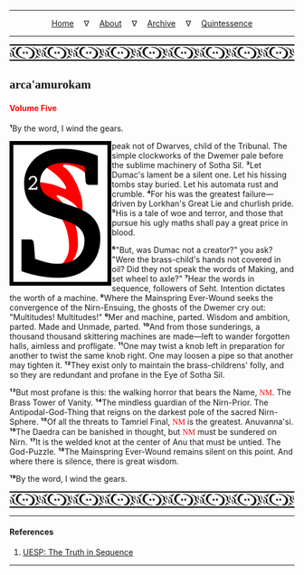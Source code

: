 
---

<!--- Local CSS Font Loading -->

<style>
@font-face {
    font-family: HayghinDaedric;
    src: url('../../../../../assets/fonts/ttf/HayghinDaedric.ttf') format('truetype');
    font-weight: medium;
    font-style: normal;
}
</style>

<!--- Jekyll Page Links -->

<center>
<a href="../../../../../index.html">Home</a>
&emsp;&nabla;&emsp;
<a href="../../../../archive/about.html">About</a>
&emsp;&nabla;&emsp;
<a href="../../../../archive/index.html">Archive</a>
&emsp;&nabla;&emsp;
<a href="../../../index.html">Quintessence</a>
</center>

<!--- Markdown Body Below: -->

---

<img align="center" alt="Bordering" src="../../../../../assets/images/symbols/velothi_pattern_long_by_lukkar.svg">

## <span style="font-family:HayghinDaedric">arca'amurokam</Span>

#### <span style="color:red">Volume Five</Span>

<b>&sup1;</b>By the word, I wind the gears.

<img align="left" alt="S" src="../../../project/resources/initials/svg/sequence/letter_s.svg">peak not of Dwarves, child of the Tribunal. The simple clockworks of the Dwemer pale before the sublime machinery of Sotha Sil.
<b>&sup3;</b>Let Dumac's lament be a silent one. Let his hissing tombs stay buried. Let his automata rust and crumble.
<b>&#8308;</b>For his was the greatest failure&mdash;driven by Lorkhan's Great Lie and churlish pride.
<b>&#8309;</b>His is a tale of woe and terror, and those that pursue his ugly maths shall pay a great price in blood.

<b>&#8310;</b>"But, was Dumac not a creator?" you ask? "Were the brass-child's hands not covered in oil? Did they not speak the words of Making, and set wheel to axle?"
<b>&#8311;</b>Hear the words in sequence, followers of Seht. Intention dictates the worth of a machine.
<b>&#8312;</b>Where the Mainspring Ever-Wound seeks the convergence of the Nirn-Ensuing, the ghosts of the Dwemer cry out: "Multitudes! Multitudes!"
<b>&#8313;</b>Mer and machine, parted. Wisdom and ambition, parted. Made and Unmade, parted.
<b>&sup1;&#8304;</b>And from those sunderings, a thousand thousand skittering machines are made&mdash;left to wander forgotten halls, aimless and profligate.
<b>&sup1;&sup1;</b>One may twist a knob left in preparation for another to twist the same knob right. One may loosen a pipe so that another may tighten it.
<b>&sup1;&sup2;</b>They exist only to maintain the brass-childrens' folly, and so they are redundant and profane in the Eye of Sotha Sil.

<b>&sup1;&sup3;</b>But most profane is this: the walking horror that bears the Name,
<span style="font-family:HayghinDaedric;color:red">NM</span>.
The Brass Tower of Vanity.
<b>&sup1;&#8308;</b>The mindless guardian of the Nirn-Prior. The Antipodal-God-Thing that reigns on the darkest pole of the sacred Nirn-Sphere.
<b>&sup1;&#8309;</b>Of all the threats to Tamriel Final,
<span style="font-family:HayghinDaedric;color:red">NM</span>
is the greatest. Anuvanna'si.
<b>&sup1;&#8310;</b>The Daedra can be banished in thought, but
<span style="font-family:HayghinDaedric;color:red">NM</span>
must be sundered on Nirn.
<b>&sup1;&#8311;</b>It is the welded knot at the center of Anu that must be untied. The God-Puzzle.
<b>&sup1;&#8312;</b>The Mainspring Ever-Wound remains silent on this point. And where there is silence, there is great wisdom.

<b>&sup1;&#8313;</b>By the word, I wind the gears.

<img align="center" alt="Bordering" src="../../../../../assets/images/symbols/velothi_pattern_long_by_lukkar.svg">

---

#### References

1. [UESP: The Truth in Sequence][1]

[1]: https://en.uesp.net/wiki/Online:The_Truth_in_Sequence:_Volume_5

---
